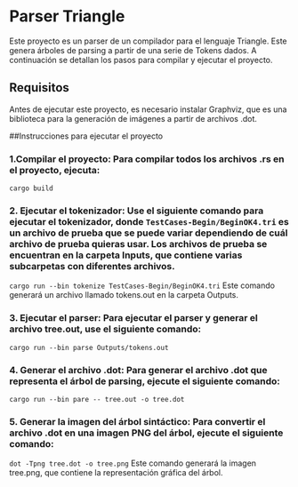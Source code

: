 # Parser Triangle
Este proyecto es un parser de un compilador para el lenguaje Triangle. Este genera árboles de parsing a partir de una serie de Tokens dados. A continuación se detallan los pasos para compilar y ejecutar el proyecto.

## Requisitos
Antes de ejecutar este proyecto, es necesario instalar Graphviz, que es una biblioteca para la generación de imágenes a partir de archivos .dot.

##Instrucciones para ejecutar el proyecto

### 1.Compilar el proyecto: Para compilar todos los archivos .rs en el proyecto, ejecuta:
```cargo build```

### 2. Ejecutar el tokenizador: Use el siguiente comando para ejecutar el tokenizador, donde `TestCases-Begin/BeginOK4.tri` es un archivo de prueba que se puede variar dependiendo de cuál archivo de prueba quieras usar. Los archivos de prueba se encuentran en la carpeta Inputs, que contiene varias subcarpetas con diferentes archivos.
```cargo run --bin tokenize TestCases-Begin/BeginOK4.tri```
Este comando generará un archivo llamado tokens.out en la carpeta Outputs.

### 3. Ejecutar el parser: Para ejecutar el parser y generar el archivo tree.out, use el siguiente comando:
```cargo run --bin parse Outputs/tokens.out```

### 4. Generar el archivo .dot: Para generar el archivo .dot que representa el árbol de parsing, ejecute el siguiente comando:
```cargo run --bin pare -- tree.out -o tree.dot```

### 5. Generar la imagen del árbol sintáctico: Para convertir el archivo .dot en una imagen PNG del árbol, ejecute el siguiente comando:
```dot -Tpng tree.dot -o tree.png```
Este comando generará la imagen tree.png, que contiene la representación gráfica del árbol.
